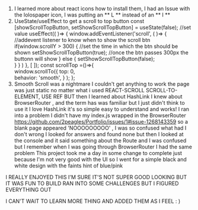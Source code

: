1. I learned more about react icons how to install them, I had an Issue with the lolospaper icon, I was putting an ** L ** instead of an ** I **
2. UseState/useEffect to get a scroll to top button
       const [showScrollTopButton, setShowScrollTopButton] = useState(false); //set value
          useEffect(( )=> {
            window.addEventListener('scroll', ( )=> {   //addevent listener to know when to show the scroll btn
                if(window.scrollY  > 300) {                       //set the time in which the btn should be shown
                     setShowScrollTopButton(true);         //once the btn passes 300px the buttonn will show
                 } else {
                    setShowScrollTopButton(false);   
                }
            } ) 
         }, [ ]);
              const scrollTop =()=>{                     
                 window.scrollTo({
                top: 0,   
                behavior: 'smooth',
            } );
         };
3. Smooth Scroll was a nightmare I couldn't get anything to work the page was just static no matter what i used 
      REACT-SCROLL SCROLL-TO-ELEMENT, USE REF
      BUT then I learned about HashLink I knew  about BrowserRouter , and the term has was familiar but I just didn't think to use it
      I love HashLink it's so simple easy to understand and works! I ran into a problem I didn't have my index.js wrapped in the BrowserRouter
      https://github.com/2peagles/Portfolio/issues/1#issue-1268143359
      so a blank page appeared 'NOOOOOOOOO' , I was so confused what had I don't wrong I looked for answers and found none but then I looked at 
      the console and it said something about the Route and I was confused but I remember when I was going through BrowserRouter I had the same problem
This project took me a day in some change to complete just because I'm not very good with the UI so I went for a simple black and white design with the faints hint of blue/pink

I REALLY ENJOYED THIS I'M SURE IT'S NOT SUPER GOOD LOOKING BUT IT WAS FUN TO BUILD RAN INTO SOME CHALLENGES BUT I FIGURED EVERYTHING OUT 

I CAN'T WAIT TO LEARN MORE THING AND ADDED THEM AS I FEEL : )
